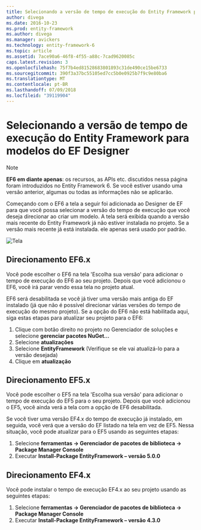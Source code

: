 ```yaml
---
title: Selecionando a versão de tempo de execução do Entity Framework para modelos do EF Designer - EF6
author: divega
ms.date: 2016-10-23
ms.prod: entity-framework
ms.author: divega
ms.manager: avickers
ms.technology: entity-framework-6
ms.topic: article
ms.assetid: 7ace90a6-46f8-4f55-a88c-7cad9620085c
caps.latest.revision: 3
ms.openlocfilehash: 75f7b4ed81528683801893c31de490ce15be6733
ms.sourcegitcommit: 390f3a37bc55105ed7cc5b0e0925b7f9c9e80ba6
ms.translationtype: MT
ms.contentlocale: pt-BR
ms.lasthandoff: 07/09/2018
ms.locfileid: "39119904"
---
```

# <a name="selecting-entity-framework-runtime-version-for-ef-designer-models"></a>Selecionando a versão de tempo de execução do Entity Framework para modelos do EF Designer
> [!NOTE]
> **EF6 em diante apenas**: os recursos, as APIs etc. discutidos nessa página foram introduzidos no Entity Framework 6. Se você estiver usando uma versão anterior, algumas ou todas as informações não se aplicarão.

Começando com o EF6 a tela a seguir foi adicionada ao Designer de EF para que você possa selecionar a versão do tempo de execução que você deseja direcionar ao criar um modelo. A tela será exibida quando a versão mais recente do Entity Framework já não estiver instalada no projeto. Se a versão mais recente já está instalada. ele apenas será usado por padrão.

![Tela](~/ef6/media/screen.png)


## <a name="targeting-ef6x"></a>Direcionamento EF6.x

Você pode escolher o EF6 na tela 'Escolha sua versão' para adicionar o tempo de execução do EF6 ao seu projeto. Depois que você adicionou o EF6, você irá parar vendo essa tela no projeto atual.

EF6 será desabilitada se você já tiver uma versão mais antiga do EF instalado (já que não é possível direcionar várias versões do tempo de execução do mesmo projeto). Se a opção do EF6 não está habilitada aqui, siga estas etapas para atualizar seu projeto para o EF6:

1.  Clique com botão direito no projeto no Gerenciador de soluções e selecione **gerenciar pacotes NuGet...**
2.  Selecione **atualizações**
3.  Selecione **EntityFramework** (Verifique se ele vai atualizá-lo para a versão desejada)
4.  Clique em **atualização**

 

## <a name="targeting-ef5x"></a>Direcionamento EF5.x

Você pode escolher o EF5 na tela 'Escolha sua versão' para adicionar o tempo de execução do EF5 para o seu projeto. Depois que você adicionou o EF5, você ainda verá a tela com a opção de EF6 desabilitada.

Se você tiver uma versão EF4.x do tempo de execução já instalado, em seguida, você verá que a versão do EF listado na tela em vez de EF5. Nessa situação, você pode atualizar para o EF5 usando as seguintes etapas:

1.  Selecione **ferramentas -&gt; Gerenciador de pacotes de biblioteca -&gt; Package Manager Console**
2.  Executar **Install-Package EntityFramework – versão 5.0.0**

 

## <a name="targeting-ef4x"></a>Direcionamento EF4.x

Você pode instalar o tempo de execução EF4.x ao seu projeto usando as seguintes etapas:

1.  Selecione **ferramentas -&gt; Gerenciador de pacotes de biblioteca -&gt; Package Manager Console**
2.  Executar **Install-Package EntityFramework – versão 4.3.0**
